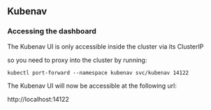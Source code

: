 ## Kubenav

### Accessing the dashboard

The Kubenav UI is only accessible inside the cluster via its ClusterIP

so you need to proxy into the cluster by running:

```
kubectl port-forward --namespace kubenav svc/kubenav 14122
```

The Kubenav UI will now be accessible at the following url:

http://localhost:14122
